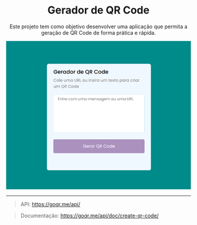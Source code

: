 <div align="center">
  <h1>Gerador de QR Code</h1>
</div>

<div align="center">
  <p>Este projeto tem como objetivo desenvolver uma aplicação que permita a geração de QR Code de forma prática e rápida.</p>
</div>

<div align="center">
 
 ![QR-Code-Generator](https://raw.githubusercontent.com/Edssaac/qr-code-generator/main/img/qr-code-app.png)
 
</div>



---

> API: https://goqr.me/api/

> Documentação: https://goqr.me/api/doc/create-qr-code/
